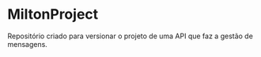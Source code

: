 # MiltonProject
Repositório criado para versionar o projeto de uma API que faz a gestão de mensagens.
